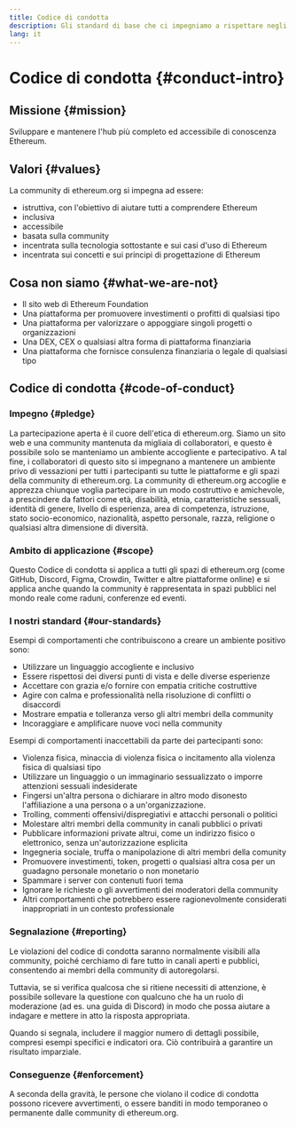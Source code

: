 ```yaml
---
title: Codice di condotta
description: Gli standard di base che ci impegniamo a rispettare negli spazi di ethereum.org.
lang: it
---
```


# Codice di condotta {#conduct-intro}

## Missione {#mission}

Sviluppare e mantenere l'hub più completo ed accessibile di conoscenza Ethereum.

## Valori {#values}

La community di ethereum.org si impegna ad essere:

- istruttiva, con l'obiettivo di aiutare tutti a comprendere Ethereum
- inclusiva
- accessibile
- basata sulla community
- incentrata sulla tecnologia sottostante e sui casi d'uso di Ethereum
- incentrata sui concetti e sui principi di progettazione di Ethereum

## Cosa non siamo {#what-we-are-not}

- Il sito web di Ethereum Foundation
- Una piattaforma per promuovere investimenti o profitti di qualsiasi tipo
- Una piattaforma per valorizzare o appoggiare singoli progetti o organizzazioni
- Una DEX, CEX o qualsiasi altra forma di piattaforma finanziaria
- Una piattaforma che fornisce consulenza finanziaria o legale di qualsiasi tipo

## Codice di condotta {#code-of-conduct}

### Impegno {#pledge}

La partecipazione aperta è il cuore dell'etica di ethereum.org. Siamo un sito web e una community mantenuta da migliaia di collaboratori, e questo è possibile solo se manteniamo un ambiente accogliente e partecipativo. A tal fine, i collaboratori di questo sito si impegnano a mantenere un ambiente privo di vessazioni per tutti i partecipanti su tutte le piattaforme e gli spazi della community di ethereum.org. La community di ethereum.org accoglie e apprezza chiunque voglia partecipare in un modo costruttivo e amichevole, a prescindere da fattori come età, disabilità, etnia, caratteristiche sessuali, identità di genere, livello di esperienza, area di competenza, istruzione, stato socio-economico, nazionalità, aspetto personale, razza, religione o qualsiasi altra dimensione di diversità.

### Ambito di applicazione {#scope}

Questo Codice di condotta si applica a tutti gli spazi di ethereum.org (come GitHub, Discord, Figma, Crowdin, Twitter e altre piattaforme online) e si applica anche quando la community è rappresentata in spazi pubblici nel mondo reale come raduni, conferenze ed eventi.

### I nostri standard {#our-standards}

Esempi di comportamenti che contribuiscono a creare un ambiente positivo sono:

- Utilizzare un linguaggio accogliente e inclusivo
- Essere rispettosi dei diversi punti di vista e delle diverse esperienze
- Accettare con grazia e/o fornire con empatia critiche costruttive
- Agire con calma e professionalità nella risoluzione di conflitti o disaccordi
- Mostrare empatia e tolleranza verso gli altri membri della community
- Incoraggiare e amplificare nuove voci nella community

Esempi di comportamenti inaccettabili da parte dei partecipanti sono:

- Violenza fisica, minaccia di violenza fisica o incitamento alla violenza fisica di qualsiasi tipo
- Utilizzare un linguaggio o un immaginario sessualizzato o imporre attenzioni sessuali indesiderate
- Fingersi un'altra persona o dichiarare in altro modo disonesto l'affiliazione a una persona o a un'organizzazione.
- Trolling, commenti offensivi/dispregiativi e attacchi personali o politici
- Molestare altri membri della community in canali pubblici o privati
- Pubblicare informazioni private altrui, come un indirizzo fisico o elettronico, senza un'autorizzazione esplicita
- Ingegneria sociale, truffa o manipolazione di altri membri della comunity
- Promuovere investimenti, token, progetti o qualsiasi altra cosa per un guadagno personale monetario o non monetario
- Spammare i server con contenuti fuori tema
- Ignorare le richieste o gli avvertimenti dei moderatori della community
- Altri comportamenti che potrebbero essere ragionevolmente considerati inappropriati in un contesto professionale

### Segnalazione {#reporting}

Le violazioni del codice di condotta saranno normalmente visibili alla community, poiché cerchiamo di fare tutto in canali aperti e pubblici, consentendo ai membri della community di autoregolarsi.

Tuttavia, se si verifica qualcosa che si ritiene necessiti di attenzione, è possibile sollevare la questione con qualcuno che ha un ruolo di moderazione (ad es. una guida di Discord) in modo che possa aiutare a indagare e mettere in atto la risposta appropriata.

Quando si segnala, includere il maggior numero di dettagli possibile, compresi esempi specifici e indicatori ora. Ciò contribuirà a garantire un risultato imparziale.

### Conseguenze {#enforcement}

A seconda della gravità, le persone che violano il codice di condotta possono ricevere avvertimenti, o essere banditi in modo temporaneo o permanente dalle community di ethereum.org.
